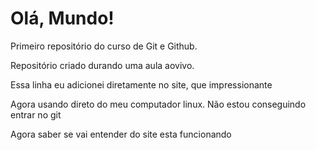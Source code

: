 # Olá, Mundo!
 Primeiro repositório do curso de Git e Github.

Repositório criado durando uma aula aovivo.

Essa linha eu adicionei diretamente no site, que impressionante

Agora usando direto do meu computador linux.
Não estou conseguindo entrar no git

Agora saber se vai entender do site esta funcionando

